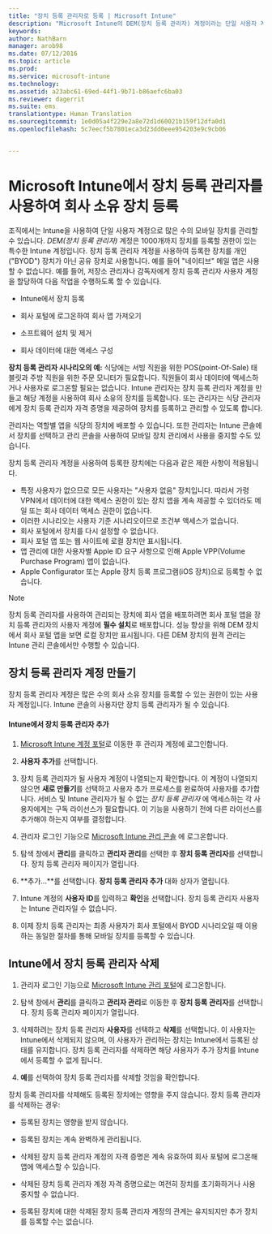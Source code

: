 ```yaml
---
title: "장치 등록 관리자로 등록 | Microsoft Intune"
description: "Microsoft Intune의 DEM(장치 등록 관리자) 계정이라는 단일 사용자 계정으로 많은 수의 공유되는 회사 소유의 모바일 장치를 관리할 수 있습니다."
keywords: 
author: NathBarn
manager: arob98
ms.date: 07/12/2016
ms.topic: article
ms.prod: 
ms.service: microsoft-intune
ms.technology: 
ms.assetid: a23abc61-69ed-44f1-9b71-b86aefc6ba03
ms.reviewer: dagerrit
ms.suite: ems
translationtype: Human Translation
ms.sourcegitcommit: 1e0d05a4f229e2a8e72d1d60021b159f12dfa0d1
ms.openlocfilehash: 5c7eecf5b7801eca3d23dd0eee954203e9c9cb06


---
```



# Microsoft Intune에서 장치 등록 관리자를 사용하여 회사 소유 장치 등록
조직에서는 Intune을 사용하여 단일 사용자 계정으로 많은 수의 모바일 장치를 관리할 수 있습니다. *DEM(장치 등록 관리자)* 계정은 1000개까지 장치를 등록할 권한이 있는 특수한 Intune 계정입니다. 장치 등록 관리자 계정을 사용하여 등록한 장치를 개인("BYOD") 장치가 아닌 공유 장치로 사용합니다. 예를 들어 "네이티브" 메일 앱은 사용할 수 없습니다. 예를 들어, 저장소 관리자나 감독자에게 장치 등록 관리자 사용자 계정을 할당하여 다음 작업을 수행하도록 할 수 있습니다.

-   Intune에서 장치 등록

-   회사 포털에 로그온하여 회사 앱 가져오기

-   소프트웨어 설치 및 제거

-   회사 데이터에 대한 액세스 구성


**장치 등록 관리자 시나리오의 예:** 식당에는 서빙 직원을 위한 POS(point-Of-Sale) 태블릿과 주방 직원을 위한 주문 모니터가 필요합니다. 직원들이 회사 데이터에 액세스하거나 사용자로 로그온할 필요는 없습니다. Intune 관리자는 장치 등록 관리자 계정을 만들고 해당 계정을 사용하여 회사 소유의 장치를 등록합니다. 또는 관리자는 식당 관리자에게 장치 등록 관리자 자격 증명을 제공하여 장치를 등록하고 관리할 수 있도록 합니다.

관리자는 역할별 앱을 식당의 장치에 배포할 수 있습니다. 또한 관리자는 Intune 콘솔에서 장치를 선택하고 관리 콘솔을 사용하여 모바일 장치 관리에서 사용을 중지할 수도 있습니다.

장치 등록 관리자 계정을 사용하여 등록한 장치에는 다음과 같은 제한 사항이 적용됩니다.
  - 특정 사용자가 없으므로 모든 사용자는 "사용자 없음" 장치입니다. 따라서 가령 VPN에서 데이터에 대한 액세스 권한이 있는 장치 앱을 계속 제공할 수 있더라도 메일 또는 회사 데이터 액세스 권한이 없습니다.
  - 이러한 시나리오는 사용자 기준 시나리오이므로 조건부 액세스가 없습니다.
  - 회사 포털에서 장치를 다시 설정할 수 없습니다.
  - 회사 포털 앱 또는 웹 사이트에 로컬 장치만 표시됩니다.
  - 앱 관리에 대한 사용자별 Apple ID 요구 사항으로 인해 Apple VPP(Volume Purchase Program) 앱이 없습니다.
  - Apple Configurator 또는 Apple 장치 등록 프로그램(iOS 장치)으로 등록할 수 없습니다.

> [!NOTE]
> 장치 등록 관리자를 사용하여 관리되는 장치에 회사 앱을 배포하려면 회사 포털 앱을 장치 등록 관리자의 사용자 계정에 **필수 설치**로 배포합니다.
> 성능 향상을 위해 DEM 장치에서 회사 포털 앱을 보면 로컬 장치만 표시됩니다. 다른 DEM 장치의 원격 관리는 Intune 관리 콘솔에서만 수행할 수 있습니다.

## 장치 등록 관리자 계정 만들기
장치 등록 관리자 계정은 많은 수의 회사 소유 장치를 등록할 수 있는 권한이 있는 사용자 계정입니다. Intune 콘솔의 사용자만 장치 등록 관리자가 될 수 있습니다.

#### Intune에서 장치 등록 관리자 추가

1.  [Microsoft Intune 계정 포털](http://go.microsoft.com/fwlink/?LinkId=698854)로 이동한 후 관리자 계정에 로그인합니다.

2.  **사용자 추가**를 선택합니다.

3.  장치 등록 관리자가 될 사용자 계정이 나열되는지 확인합니다. 이 계정이 나열되지 않으면 **새로 만들기**를 선택하고 사용자 추가 프로세스를 완료하여 사용자를 추가합니다. 서비스 및 Intune 관리자가 될 수 없는 *장치 등록 관리자* 에 액세스하는 각 사용자에게는 구독 라이선스가 필요합니다. 이 기능을 사용하기 전에 다른 라이선스를 추가해야 하는지 여부를 결정합니다.

4.  관리자 로그인 기능으로 [Microsoft Intune 관리 콘솔](http://manage.microsoft.com) 에 로그온합니다.

5.  탐색 창에서 **관리**를 클릭하고 **관리자 관리**를 선택한 후 **장치 등록 관리자**를 선택합니다. 장치 등록 관리자 페이지가 열립니다.

6.  **추가...**를 선택합니다.  **장치 등록 관리자 추가** 대화 상자가 열립니다.

7.  Intune 계정의 **사용자 ID**를 입력하고 **확인**을 선택합니다. 장치 등록 관리자 사용자는 Intune 관리자일 수 없습니다.

8.  이제 장치 등록 관리자는 최종 사용자가 회사 포털에서 BYOD 시나리오일 때 이용하는 동일한 절차를 통해 모바일 장치를 등록할 수 있습니다.

## Intune에서 장치 등록 관리자 삭제

1.  관리자 로그인 기능으로 [Microsoft Intune 관리 포털](http://manage.microsoft.com)에 로그온합니다.

2.  탐색 창에서 **관리**를 클릭하고 **관리자 관리**로 이동한 후 **장치 등록 관리자**를 선택합니다. 장치 등록 관리자 페이지가 열립니다.

3.  삭제하려는 장치 등록 관리자 **사용자**를 선택하고 **삭제**를 선택합니다. 이 사용자는 Intune에서 삭제되지 않으며, 이 사용자가 관리하는 장치는 Intune에서 등록된 상태를 유지합니다. 장치 등록 관리자를 삭제하면 해당 사용자가 추가 장치를 Intune에서 등록할 수 없게 됩니다.

4.  **예**를 선택하여 장치 등록 관리자를 삭제할 것임을 확인합니다.

장치 등록 관리자를 삭제해도 등록된 장치에는 영향을 주지 않습니다. 장치 등록 관리자를 삭제하는 경우:

-   등록된 장치는 영향을 받지 않습니다.

-   등록된 장치는 계속 완벽하게 관리됩니다.

-   삭제된 장치 등록 관리자 계정의 자격 증명은 계속 유효하여 회사 포털에 로그온해 앱에 액세스할 수 있습니다.

-   삭제된 장치 등록 관리자 계정 자격 증명으로는 여전히 장치를 초기화하거나 사용 중지할 수 없습니다.

-   등록된 장치에 대한 삭제된 장치 등록 관리자 계정의 관계는 유지되지만 추가 장치를 등록할 수는 없습니다.



<!--HONumber=Jul16_HO3-->


